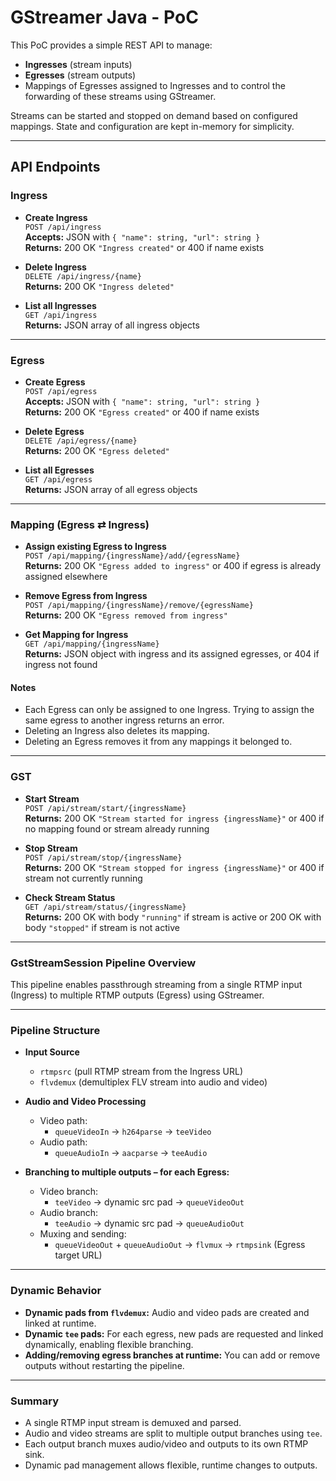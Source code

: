 # GStreamer Java - PoC

This PoC provides a simple REST API to manage:
- **Ingresses** (stream inputs)
- **Egresses** (stream outputs)
- Mappings of Egresses assigned to Ingresses
  and to control the forwarding of these streams using GStreamer.

Streams can be started and stopped on demand based on configured mappings.
State and configuration are kept in-memory for simplicity.

---

## API Endpoints

### Ingress

- **Create Ingress**  
  `POST /api/ingress`  
  **Accepts:** JSON with `{ "name": string, "url": string }`  
  **Returns:** 200 OK `"Ingress created"` or 400 if name exists

- **Delete Ingress**  
  `DELETE /api/ingress/{name}`  
  **Returns:** 200 OK `"Ingress deleted"`

- **List all Ingresses**  
  `GET /api/ingress`  
  **Returns:** JSON array of all ingress objects

---

### Egress

- **Create Egress**  
  `POST /api/egress`  
  **Accepts:** JSON with `{ "name": string, "url": string }`  
  **Returns:** 200 OK `"Egress created"` or 400 if name exists

- **Delete Egress**  
  `DELETE /api/egress/{name}`  
  **Returns:** 200 OK `"Egress deleted"`

- **List all Egresses**  
  `GET /api/egress`  
  **Returns:** JSON array of all egress objects

---

### Mapping (Egress ⇄ Ingress)

- **Assign existing Egress to Ingress**  
  `POST /api/mapping/{ingressName}/add/{egressName}`  
  **Returns:** 200 OK `"Egress added to ingress"` or 400 if egress is already assigned elsewhere

- **Remove Egress from Ingress**  
  `POST /api/mapping/{ingressName}/remove/{egressName}`  
  **Returns:** 200 OK `"Egress removed from ingress"`

- **Get Mapping for Ingress**  
  `GET /api/mapping/{ingressName}`  
  **Returns:** JSON object with ingress and its assigned egresses, or 404 if ingress not found

#### Notes
- Each Egress can only be assigned to one Ingress. Trying to assign the same egress to another ingress returns an error.
- Deleting an Ingress also deletes its mapping.
- Deleting an Egress removes it from any mappings it belonged to.

---

### GST

- **Start Stream**  
    `POST /api/stream/start/{ingressName}`  
    **Returns:** 200 OK `"Stream started for ingress {ingressName}"` or 400 if no mapping found or stream already running

- **Stop Stream**  
    `POST /api/stream/stop/{ingressName}`  
    **Returns:** 200 OK `"Stream stopped for ingress {ingressName}"` or 400 if stream not currently running

- **Check Stream Status**  
    `GET /api/stream/status/{ingressName}`  
    **Returns:** 200 OK with body `"running"` if stream is active or 200 OK with body `"stopped"` if stream is not active

---

### GstStreamSession Pipeline Overview

This pipeline enables passthrough streaming from a single RTMP input (Ingress) to multiple RTMP outputs (Egress) using GStreamer.

---

### Pipeline Structure

- **Input Source**
    - `rtmpsrc` (pull RTMP stream from the Ingress URL)
    - `flvdemux` (demultiplex FLV stream into audio and video)

- **Audio and Video Processing**
    - Video path:
        - `queueVideoIn` → `h264parse` → `teeVideo`
    - Audio path:
        - `queueAudioIn` → `aacparse` → `teeAudio`

- **Branching to multiple outputs – for each Egress:**
    - Video branch:
        - `teeVideo` → dynamic src pad → `queueVideoOut`
    - Audio branch:
        - `teeAudio` → dynamic src pad → `queueAudioOut`
    - Muxing and sending:
        - `queueVideoOut` + `queueAudioOut` → `flvmux` → `rtmpsink` (Egress target URL)

---

### Dynamic Behavior

- **Dynamic pads from `flvdemux`:** Audio and video pads are created and linked at runtime.
- **Dynamic `tee` pads:** For each egress, new pads are requested and linked dynamically, enabling flexible branching.
- **Adding/removing egress branches at runtime:** You can add or remove outputs without restarting the pipeline.

---

### Summary

- A single RTMP input stream is demuxed and parsed.
- Audio and video streams are split to multiple output branches using `tee`.
- Each output branch muxes audio/video and outputs to its own RTMP sink.
- Dynamic pad management allows flexible, runtime changes to outputs.
